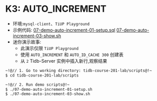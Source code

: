 # K3: AUTO_INCREMENT
+ 环境:`mysql-client`、`TiUP Playground`
+ 示例代码:
[07-demo-auto-increment-01-setup.sql](https://github.com/pingcap/tidb-course-201-lab/blob/master/scripts/07-demo-auto-increment-01-setup.sql)
[07-demo-auto-increment-03-show.sh](https://github.com/pingcap/tidb-course-201-lab/blob/master/scripts/07-demo-auto-increment-03-show.sh)
+ 迷你演示故事:
  + 此演示仅限 `TiUP Playground`
  + 使用 `AUTO_INCREMENT` 和 `AUTO_ID_CACHE 300` 创建表
  + 从 `2` Tidb-Server 实例中插入新行,观察结果
```8
~!@// 1. Go to working directory: tidb-course-201-lab/scripts@!~
$ cd tidb-course-201-lab/scripts

~!@// 2. Run demo scripts@!~
$ ./07-demo-auto-increment-01-setup.sh
$ ./07-demo-auto-increment-03-show.sh

```